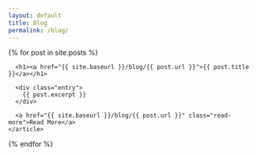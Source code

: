 ```yaml
---
layout: default
title: Blog
permalink: /blog/
---
```


<div class="posts">
  {% for post in site.posts %}
    <article class="post">

      <h1><a href="{{ site.baseurl }}/blog/{{ post.url }}">{{ post.title }}</a></h1>

      <div class="entry">
        {{ post.excerpt }}
      </div>

      <a href="{{ site.baseurl }}/blog/{{ post.url }}" class="read-more">Read More</a>
    </article>
  {% endfor %}
</div>